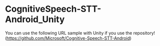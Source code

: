 # CognitiveSpeech-STT-Android_Unity
You can use the following URL sample with Unity if you use the repository! (https://github.com/Microsoft/Cognitive-Speech-STT-Android)
